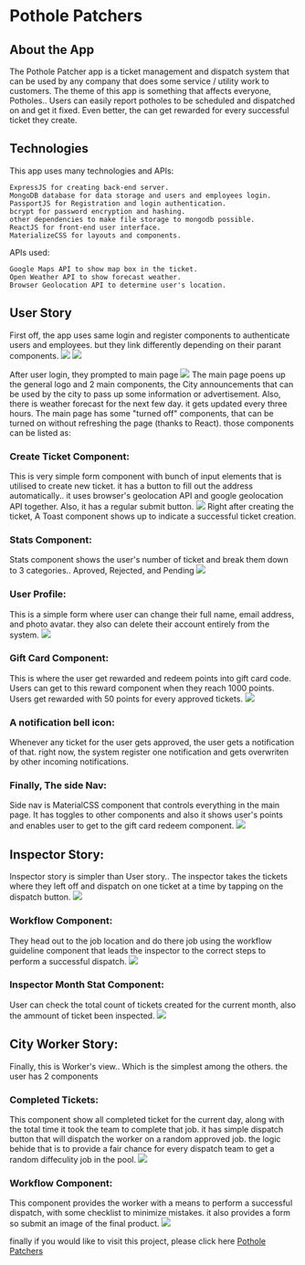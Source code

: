# Pothole Patchers

## About the App

The Pothole Patcher app is a ticket management and dispatch system that can be used by any company that does some service / utility work to customers.
The theme of this app is something that affects everyone, Potholes..
Users can easily report potholes to be scheduled and dispatched on and get it fixed. Even better, the can get rewarded for every successful ticket they create.

## Technologies

This app uses many technologies and APIs:

```
ExpressJS for creating back-end server.
MongoDB database for data storage and users and employees login.
PassportJS for Registration and login authentication.
bcrypt for password encryption and hashing.
other dependencies to make file storage to mongodb possible.
ReactJS for front-end user interface.
MaterializeCSS for layouts and components.
```
APIs used:
```
Google Maps API to show map box in the ticket.
Open Weather API to show forecast weather.
Browser Geolocation API to determine user's location.
```

## User Story
First off, the app uses same login and register components to authenticate users and employees. but they link differently depending on their parant components.
![](githubImages/login.PNG)
![](githubImages/register.PNG)

After user login, they prompted to main page
![](githubImages/main.PNG)
The main page poens up the general logo and 2 main components, the City announcements that can be used by the city to pass up some information or advertisement. Also, there is weather forecast for the next few day. it gets updated every three hours.
The main page has some "turned off" components, that can be turned on without refreshing the page (thanks to React).
those components can be listed as: 

### Create Ticket Component:
This is very simple form component with bunch of input elements that is utilised to create new ticket. it has a button to fill out the address automatically.. it uses browser's geolocation API and google geolocation API together. Also, it has a regular submit button.
![](githubImages/create.PNG)
Right after creating the ticket, A Toast component shows up to indicate a successful ticket creation.

### Stats Component:
Stats component shows the user's number of ticket and break them down to 3 categories.. Aproved, Rejected, and Pending
![](githubImages/stats.PNG)

### User Profile:
This is a simple form where user can change their full name, email address, and photo avatar. they also can delete their account entirely from the system.
![](githubImages/profile.PNG)

### Gift Card Component: 
This is where the user get rewarded and redeem points into gift card code. Users can get to this reward component when they reach 1000 points. Users get rewarded with 50 points for every approved tickets.
![](githubImages/giftcard.PNG)

### A notification bell icon:
Whenever any ticket for the user gets approved, the user gets a notification of that. right now, the system register one notification and gets overwriten by other incoming notifications.

### Finally, The side Nav:
Side nav is MaterialCSS component that controls everything in the main page. 
It has toggles to other components and also it shows user's points and enables user to get to the gift card redeem component.
![](githubImages/sidenav.PNG)

## Inspector Story:
Inspector story is simpler than User story.. The inspector takes the tickets where they left off and dispatch on one ticket at a time by tapping on the dispatch button. 
![](githubImages/inspectorTicket.PNG)

### Workflow Component:
They head out to the job location and do there job using the workflow guideline component that leads the inspector to the correct steps to perform a successful dispatch.
![](githubImages/inspectorWorkflow.PNG)

### Inspector Month Stat Component: 
User can check the total count of tickets created for the current month, also the ammount of ticket been inspected.
![](githubImages/inspectorStats.PNG)

## City Worker Story:
Finally, this is Worker's view.. Which is the simplest among the others.
the user has 2 components

### Completed Tickets:
This component show all completed ticket for the current day, along with the total time it took the team to complete that job.
it has simple dispatch button that will dispatch the worker on a random approved job.
the logic behide that is to provide a fair chance for every dispatch team to get a random diffeculity job in the pool.
![](githubImages/completed.PNG)

### Workflow Component: 
This component provides the worker with a means to perform a successful dispatch, with some checklist to minimize mistakes.
it also provides a form so submit an image of the final product.
![](githubImages/workerWorkflow.PNG)

finally if you would like to visit this project, please click here [Pothole Patchers](https://pothole-patchers.herokuapp.com)